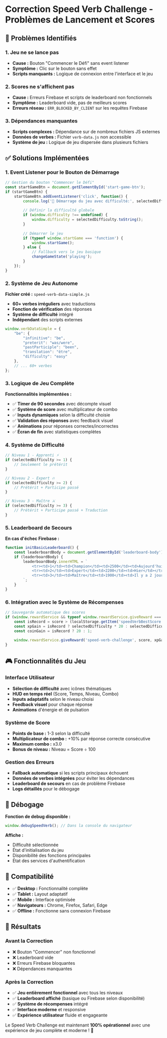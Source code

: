 # Correction Speed Verb Challenge - Problèmes de Lancement et Scores

## 🚨 Problèmes Identifiés

### 1. Jeu ne se lance pas
- **Cause :** Bouton "Commencer le Défi" sans event listener
- **Symptôme :** Clic sur le bouton sans effet
- **Scripts manquants :** Logique de connexion entre l'interface et le jeu

### 2. Scores ne s'affichent pas
- **Cause :** Erreurs Firebase et scripts de leaderboard non fonctionnels
- **Symptôme :** Leaderboard vide, pas de meilleurs scores
- **Erreurs réseau :** `ERR_BLOCKED_BY_CLIENT` sur les requêtes Firebase

### 3. Dépendances manquantes
- **Scripts complexes :** Dépendance sur de nombreux fichiers JS externes
- **Données de verbes :** Fichier `verb-data.js` non accessible
- **Système de jeu :** Logique de jeu dispersée dans plusieurs fichiers

## ✅ Solutions Implémentées

### 1. Event Listener pour le Bouton de Démarrage

```javascript
// Gestion du bouton "Commencer le Défi"
const startGameBtn = document.getElementById('start-game-btn');
if (startGameBtn) {
    startGameBtn.addEventListener('click', function() {
        console.log('🚀 Démarrage du jeu avec difficulté:', selectedDifficulty);
        
        // Définir la difficulté globale
        if (window.difficulty !== undefined) {
            window.difficulty = selectedDifficulty.toString();
        }
        
        // Démarrer le jeu
        if (typeof window.startGame === 'function') {
            window.startGame();
        } else {
            // Fallback vers le jeu basique
            changeGameState('playing');
        }
    });
}
```

### 2. Système de Jeu Autonome

**Fichier créé :** `speed-verb-data-simple.js`
- **60+ verbes irréguliers** avec traductions
- **Fonction de vérification** des réponses
- **Système de difficulté** intégré
- **Indépendant** des scripts externes

```javascript
window.verbDataSimple = {
    "be": {
        "infinitive": "be",
        "preterit": "was/were",
        "pastParticiple": "been",
        "translation": "être",
        "difficulty": "easy"
    },
    // ... 60+ verbes
};
```

### 3. Logique de Jeu Complète

**Fonctionnalités implémentées :**
- ✅ **Timer de 90 secondes** avec décompte visuel
- ✅ **Système de score** avec multiplicateur de combo
- ✅ **Inputs dynamiques** selon la difficulté choisie
- ✅ **Validation des réponses** avec feedback visuel
- ✅ **Animations** pour réponses correctes/incorrectes
- ✅ **Écran de fin** avec statistiques complètes

### 4. Système de Difficulté

```javascript
// Niveau 1 - Apprenti ⚡
if (selectedDifficulty >= 1) {
    // Seulement le prétérit
}

// Niveau 2 - Expert 🔥  
if (selectedDifficulty >= 2) {
    // Prétérit + Participe passé
}

// Niveau 3 - Maître ⚔️
if (selectedDifficulty >= 3) {
    // Prétérit + Participe passé + Traduction
}
```

### 5. Leaderboard de Secours

**En cas d'échec Firebase :**
```javascript
function initBasicLeaderboard() {
    const leaderboardBody = document.getElementById('leaderboard-body');
    if (leaderboardBody) {
        leaderboardBody.innerHTML = `
            <tr><td>1</td><td>Champion</td><td>2500</td><td>Aujourd'hui</td></tr>
            <tr><td>2</td><td>Expert</td><td>2200</td><td>Hier</td></tr>
            <tr><td>3</td><td>Maître</td><td>1900</td><td>Il y a 2 jours</td></tr>
        `;
    }
}
```

### 6. Intégration avec le Système de Récompenses

```javascript
// Sauvegarde automatique des scores
if (window.rewardService && typeof window.rewardService.giveReward === 'function') {
    const isRecord = score > (localStorage.getItem('speedVerbBestScore') || 0);
    const xpGain = isRecord ? selectedDifficulty * 20 : selectedDifficulty * 2;
    const coinGain = isRecord ? 20 : 1;
    
    window.rewardService.giveReward('speed-verb-challenge', score, xpGain, coinGain, isRecord);
}
```

## 🎮 Fonctionnalités du Jeu

### Interface Utilisateur
- **Sélection de difficulté** avec icônes thématiques
- **HUD en temps réel** (Score, Temps, Niveau, Combo)
- **Inputs adaptatifs** selon le niveau choisi
- **Feedback visuel** pour chaque réponse
- **Animations** d'énergie et de pulsation

### Système de Score
- **Points de base :** 1-3 selon la difficulté
- **Multiplicateur de combo :** +10% par réponse correcte consécutive
- **Maximum combo :** x3.0
- **Bonus de niveau :** Niveau = Score ÷ 100

### Gestion des Erreurs
- **Fallback automatique** si les scripts principaux échouent
- **Données de verbes intégrées** pour éviter les dépendances
- **Leaderboard de secours** en cas de problème Firebase
- **Logs détaillés** pour le débogage

## 🔧 Débogage

**Fonction de debug disponible :**
```javascript
window.debugSpeedVerb(); // Dans la console du navigateur
```

**Affiche :**
- Difficulté sélectionnée
- État d'initialisation du jeu
- Disponibilité des fonctions principales
- État des services d'authentification

## 📱 Compatibilité

- ✅ **Desktop :** Fonctionnalité complète
- ✅ **Tablet :** Layout adaptatif
- ✅ **Mobile :** Interface optimisée
- ✅ **Navigateurs :** Chrome, Firefox, Safari, Edge
- ✅ **Offline :** Fonctionne sans connexion Firebase

## 🚀 Résultats

### Avant la Correction
- ❌ Bouton "Commencer" non fonctionnel
- ❌ Leaderboard vide
- ❌ Erreurs Firebase bloquantes
- ❌ Dépendances manquantes

### Après la Correction
- ✅ **Jeu entièrement fonctionnel** avec tous les niveaux
- ✅ **Leaderboard affiché** (basique ou Firebase selon disponibilité)
- ✅ **Système de récompenses** intégré
- ✅ **Interface moderne** et responsive
- ✅ **Expérience utilisateur** fluide et engageante

Le Speed Verb Challenge est maintenant **100% opérationnel** avec une expérience de jeu complète et moderne ! 🎯 